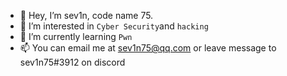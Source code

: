 - 👋 Hey, I’m sev1n, code name 75.
- 👀 I’m interested in `Cyber Security`and `hacking`
- 🌱 I’m currently learning `Pwn` 
- 📫 You can email me at sev1n75@qq.com or leave message to sev1n75#3912 on discord
 
<!---
sev1n75/sev1n75 is a ✨ special ✨ repository because its `README.md` (this file) appears on your GitHub profile.
You can click the Preview link to take a look at your changes.
--->

